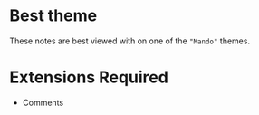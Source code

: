 # Best theme
These notes are best viewed with on one of the `"Mando"` themes.

# Extensions Required
- Comments